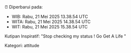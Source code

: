 ⏰ Diperbarui pada:
- WIB: Rabu, 21 Mei 2025 13.38.54 UTC
- WITA: Rabu, 21 Mei 2025 14.38.54 UTC
- WIT: Rabu, 21 Mei 2025 15.38.54 UTC

Kutipan Inspiratif:
"Stop checking my status ! Go Get A Life "


Kategori: attitude

